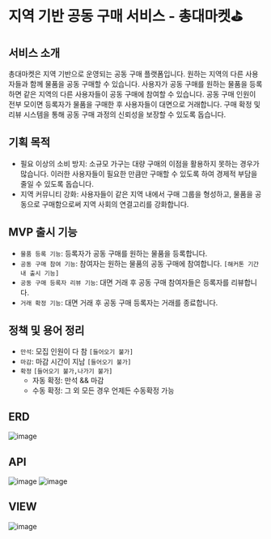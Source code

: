 # 지역 기반 공동 구매 서비스 - 총대마켓⛳️

## 서비스 소개
총대마켓은 지역 기반으로 운영되는 공동 구매 플랫폼입니다. 원하는 지역의 다른 사용자들과 함께 물품을 공동 구매할 수 있습니다. 사용자가 공동 구매를 원하는 물품을 등록하면 같은 지역의 다른 사용자들이 공동 구매에 참여할 수 있습니다. 공동 구매 인원이 전부 모이면 등록자가 물품을 구매한 후 사용자들이 대면으로 거래합니다. 구매 확정 및 리뷰 시스템을 통해 공동 구매 과정의 신뢰성을 보장할 수 있도록 돕습니다.

## 기획 목적

- 필요 이상의 소비 방지: 소규모 가구는 대량 구매의 이점을 활용하지 못하는 경우가 많습니다. 이러한 사용자들이 필요한 만큼만 구매할 수 있도록 하여 경제적 부담을 줄일 수 있도록 돕습니다.
- 지역 커뮤니티 강화: 사용자들이 같은 지역 내에서 구매 그룹을 형성하고, 물품을 공동으로 구매함으로써 지역 사회의 연결고리를 강화합니다.

## MVP 출시 기능

- `물품 등록 기능`: 등록자가 공동 구매를 원하는 물품을 등록합니다. 
- `공동 구매 참여 기능`: 참여자는 원하는 물품의 공동 구매에 참여합니다. `[해커톤 기간 내 출시 기능]`
- `공동 구매 등록자 리뷰 기능`: 대면 거래 후 공동 구매 참여자들은 등록자를 리뷰합니다.
- `거래 확정 기능`: 대면 거래 후 공동 구매 등록자는 거래를 종료합니다.

## 정책 및 용어 정리

- `만석`: 모집 인원이 다 참 `[들어오기 불가]`
- `마감`: 마감 시간이 지남 `[들어오기 불가]`
- `확정` `[들어오기 불가,나가기 불가]`
    - 자동 확정: 만석 && 마감
    - 수동 확정: 그 외 모든 경우 언제든 수동확정 가능

## ERD

![image](https://github.com/user-attachments/assets/eef25f40-7105-44c8-9b2e-f994a772960a)

## API

![image](https://github.com/user-attachments/assets/3d4516c6-9459-469f-a18f-4f7061037153)
![image](https://github.com/user-attachments/assets/2ceb90c3-8289-4e27-a8b9-6a8535e6691d)


## VIEW

![image](https://github.com/user-attachments/assets/0ce13c06-d5c6-4d44-b98f-b1e4bed92414)
